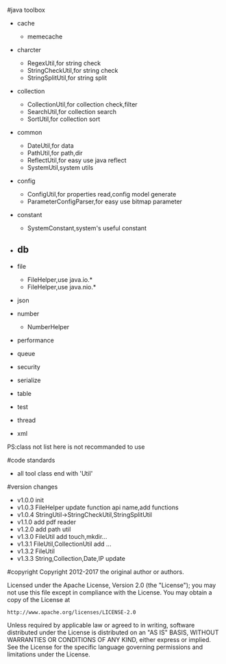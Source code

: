 #java toolbox
* cache
    - memecache
* charcter
    - RegexUtil,for string check
    - StringCheckUtil,for string check
    - StringSplitUtil,for string split
* collection
    - CollectionUtil,for collection check,filter
    - SearchUtil,for collection search
    - SortUtil,for collection sort
* common
	- DateUtil,for data
	- PathUtil,for path,dir
	- ReflectUtil,for easy use java reflect
	- SystemUtil,system utils
* config
	- ConfigUtil,for properties read,config model generate
	- ParameterConfigParser,for easy use bitmap parameter
* constant
	- SystemConstant,system's useful constant
* db
    -
* file
	- FileHelper,use java.io.*
	- FileHelper,use java.nio.*

* json

* number
	- NumberHelper

* performance
* queue
* security
* serialize
* table
* test
* thread
* xml

PS:class not list here is not recommanded to use

#code standards
* all tool class end with 'Util'

#version changes
* v1.0.0 init
* v1.0.3 FileHelper update function api name,add functions
* v1.0.4 StringUtil->StringCheckUtil,StringSplitUtil
* v1.1.0 add pdf reader
* v1.2.0 add path util
* v1.3.0 FileUtil add touch,mkdir...
* v1.3.1 FileUtil,CollectionUtil add ...
* v1.3.2 FileUtil 
* v1.3.3 String,Collection,Date,IP update


#copyright
Copyright 2012-2017 the original author or authors.

Licensed under the Apache License, Version 2.0 (the "License");
you may not use this file except in compliance with the License.
You may obtain a copy of the License at

    http://www.apache.org/licenses/LICENSE-2.0

Unless required by applicable law or agreed to in writing, software
distributed under the License is distributed on an "AS IS" BASIS,
WITHOUT WARRANTIES OR CONDITIONS OF ANY KIND, either express or implied.
See the License for the specific language governing permissions and
limitations under the License.
